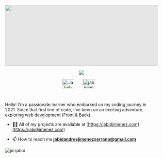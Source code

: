 
<img style="display: block;-webkit-user-select: none;margin: auto;background-color: hsl(0, 0%, 90%);" src="https://i.pinimg.com/originals/d4/60/eb/d460eb4ac63b9a2fbad07a83bc3ac7f6.gif" width="850" height="200">

<p align="center">
  <!-- Typing SVG by DenverCoder1 - https://github.com/DenverCoder1/readme-typing-svg -->
  <a href="https://github.com/DenverCoder1/readme-typing-svg">
    <img src="https://readme-typing-svg.demolab.com/?lines=I%20am%20Jabid;Full%20Stack%20Developer;Always%20learning%20new%20things&font=Fira%20Code&center=true&width=440&height=45&color=00E311&vCenter=true&pause=1000&size=22" />
  </a>
</p>

<p align="center">
  <a href="https://www.linkedin.com/in/jabid-jimenez-serrano-960215175/" target="_blank"><img align="center" src="https://www.iconsdb.com/icons/preview/green/linkedin-2-xxl.png" alt="Jabid-Jimenez" height="30" width="40" /></a> &#8287;&#8287;&#8287;&#8287;&#8287;
<a href="https://www.instagram.com/jabidjim/" target="_blank"><img align="center" src="https://www.iconsdb.com/icons/preview/green/instagram-xxl.png" alt="jabidjim" height="30" width="40" /></a>&#8287;&#8287;&#8287;&#8287;&#8287;

</p>

<br/>

Hello! I'm a passionate learner who embarked on my coding journey in 2021. Since that first line of code, I've been on an exciting adventure, exploring web development (Front & Back)
- 👨‍💻 All of my projects are available at [https://jabidjimenez.com](https://jabidjimenez.com)


- 📫 How to reach me **jabidandresjimenezserrano@gmail.com**


<p><img align="left" src="https://github-readme-stats.vercel.app/api/top-langs?username=jimjabid&show_icons=true&theme=dark&title_color=00e311&text_color=00e311&locale=en&layout=compact" alt="jimjabid" /></p>




